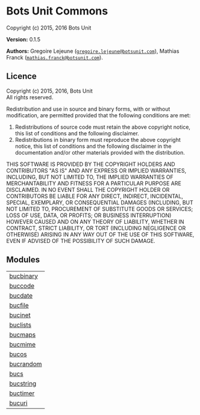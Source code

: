 

# Bots Unit Commons #

Copyright (c) 2015, 2016 Bots Unit

__Version:__ 0.1.5

__Authors:__ Gregoire Lejeune ([`gregoire.lejeune@botsunit.com`](mailto:gregoire.lejeune@botsunit.com)), Mathias Franck ([`mathias.franck@botsunit.com`](mailto:mathias.franck@botsunit.com)).



## Licence ##

Copyright (c) 2015, 2016, Bots Unit<br />
All rights reserved.

Redistribution and use in source and binary forms, with or without modification, are permitted provided that the following conditions are met:

1. Redistributions of source code must retain the above copyright notice, this list of conditions and the following disclaimer.
1. Redistributions in binary form must reproduce the above copyright notice, this list of conditions and the following disclaimer in the documentation and/or other materials provided with the distribution.


THIS SOFTWARE IS PROVIDED BY THE COPYRIGHT HOLDERS AND CONTRIBUTORS "AS IS" AND ANY EXPRESS OR IMPLIED WARRANTIES, INCLUDING, BUT NOT LIMITED TO, THE IMPLIED WARRANTIES OF MERCHANTABILITY AND FITNESS FOR A PARTICULAR PURPOSE ARE DISCLAIMED. IN NO EVENT SHALL THE COPYRIGHT HOLDER OR CONTRIBUTORS BE LIABLE FOR ANY DIRECT, INDIRECT, INCIDENTAL, SPECIAL, EXEMPLARY, OR CONSEQUENTIAL DAMAGES (INCLUDING, BUT NOT LIMITED TO, PROCUREMENT OF SUBSTITUTE GOODS OR SERVICES; LOSS OF USE, DATA, OR PROFITS; OR BUSINESS INTERRUPTION) HOWEVER CAUSED AND ON ANY THEORY OF LIABILITY, WHETHER IN CONTRACT, STRICT LIABILITY, OR TORT (INCLUDING NEGLIGENCE OR OTHERWISE) ARISING IN ANY WAY OUT OF THE USE OF THIS SOFTWARE, EVEN IF ADVISED OF THE POSSIBILITY OF SUCH DAMAGE.


## Modules ##


<table width="100%" border="0" summary="list of modules">
<tr><td><a href="https://github.com/botsunit/bucs/blob/master/doc/bucbinary.md" class="module">bucbinary</a></td></tr>
<tr><td><a href="https://github.com/botsunit/bucs/blob/master/doc/buccode.md" class="module">buccode</a></td></tr>
<tr><td><a href="https://github.com/botsunit/bucs/blob/master/doc/bucdate.md" class="module">bucdate</a></td></tr>
<tr><td><a href="https://github.com/botsunit/bucs/blob/master/doc/bucfile.md" class="module">bucfile</a></td></tr>
<tr><td><a href="https://github.com/botsunit/bucs/blob/master/doc/bucinet.md" class="module">bucinet</a></td></tr>
<tr><td><a href="https://github.com/botsunit/bucs/blob/master/doc/buclists.md" class="module">buclists</a></td></tr>
<tr><td><a href="https://github.com/botsunit/bucs/blob/master/doc/bucmaps.md" class="module">bucmaps</a></td></tr>
<tr><td><a href="https://github.com/botsunit/bucs/blob/master/doc/bucmime.md" class="module">bucmime</a></td></tr>
<tr><td><a href="https://github.com/botsunit/bucs/blob/master/doc/bucos.md" class="module">bucos</a></td></tr>
<tr><td><a href="https://github.com/botsunit/bucs/blob/master/doc/bucrandom.md" class="module">bucrandom</a></td></tr>
<tr><td><a href="https://github.com/botsunit/bucs/blob/master/doc/bucs.md" class="module">bucs</a></td></tr>
<tr><td><a href="https://github.com/botsunit/bucs/blob/master/doc/bucstring.md" class="module">bucstring</a></td></tr>
<tr><td><a href="https://github.com/botsunit/bucs/blob/master/doc/buctimer.md" class="module">buctimer</a></td></tr>
<tr><td><a href="https://github.com/botsunit/bucs/blob/master/doc/bucuri.md" class="module">bucuri</a></td></tr></table>

